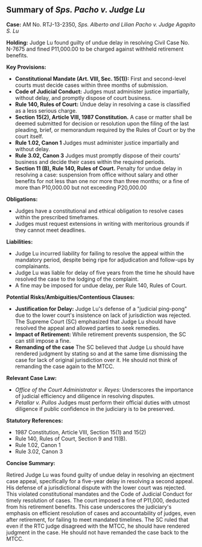 ## Summary of *Sps. Pacho v. Judge Lu*

**Case:** AM No. RTJ-13-2350, *Sps. Alberto and Lilian Pacho v. Judge Agapito S. Lu*

**Holding:** Judge Lu found guilty of undue delay in resolving Civil Case No. N-7675 and fined P11,000.00 to be charged against withheld retirement benefits.

**Key Provisions:**

*   **Constitutional Mandate (Art. VIII, Sec. 15(1)):** First and second-level courts must decide cases within three months of submission.
*   **Code of Judicial Conduct:** Judges must administer justice impartially, without delay, and promptly dispose of court business.
*   **Rule 140, Rules of Court:** Undue delay in resolving a case is classified as a less serious charge.
*   **Section 15(2), Article VIII, 1987 Constitution.** A case or matter shall be deemed submitted for decision or resolution upon the filing of the last pleading, brief, or memorandum required by the Rules of Court or by the court itself.
*   **Rule 1.02, Canon 1** Judges must administer justice impartially and without delay.
*   **Rule 3.02, Canon 3** Judges must promptly dispose of their courts' business and decide their cases within the required periods.
*   **Section 11 (B), Rule 140, Rules of Court.** Penalty for undue delay in resolving a case: suspension from office without salary and other benefits for not less than one nor more than three months; or a fine of more than P10,000.00 but not exceeding P20,000.00

**Obligations:**

*   Judges have a constitutional and ethical obligation to resolve cases within the prescribed timeframes.
*   Judges must request extensions in writing with meritorious grounds if they cannot meet deadlines.

**Liabilities:**

*   Judge Lu incurred liability for failing to resolve the appeal within the mandatory period, despite being ripe for adjudication and follow-ups by complainants.
*   Judge Lu was liable for delay of five years from the time he should have resolved the case to the lodging of the complaint.
*   A fine may be imposed for undue delay, per Rule 140, Rules of Court.

**Potential Risks/Ambiguities/Contentious Clauses:**

*   **Justification for Delay:** Judge Lu's defense of a "judicial ping-pong" due to the lower court's insistence on lack of jurisdiction was rejected. The Supreme Court (SC) emphasized that Judge Lu should have resolved the appeal and allowed parties to seek remedies.
*   **Impact of Retirement:** While retirement prevents suspension, the SC can still impose a fine.
*   **Remanding of the case** The SC believed that Judge Lu should have rendered judgment by stating so and at the same time dismissing the case for lack of original jurisdiction over it. He should not think of remanding the case again to the MTCC.

**Relevant Case Law:**

*   *Office of the Court Administrator v. Reyes:* Underscores the importance of judicial efficiency and diligence in resolving disputes.
*   *Petallar v. Pullos* Judges must perform their official duties with utmost diligence if public confidence in the judiciary is to be preserved.

**Statutory References:**

*   1987 Constitution, Article VIII, Section 15(1) and 15(2)
*   Rule 140, Rules of Court, Section 9 and 11(B).
*   Rule 1.02, Canon 1
*   Rule 3.02, Canon 3

**Concise Summary:**

Retired Judge Lu was found guilty of undue delay in resolving an ejectment case appeal, specifically for a five-year delay in resolving a second appeal. His defense of a jurisdictional dispute with the lower court was rejected. This violated constitutional mandates and the Code of Judicial Conduct for timely resolution of cases. The court imposed a fine of P11,000, deducted from his retirement benefits. This case underscores the judiciary's emphasis on efficient resolution of cases and accountability of judges, even after retirement, for failing to meet mandated timelines. The SC ruled that even if the RTC judge disagreed with the MTCC, he should have rendered judgment in the case. He should not have remanded the case back to the MTCC.
